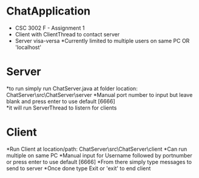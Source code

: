 # ChatApplication

* CSC 3002 F - Assignment 1
* Client with ClientThread to contact server
* Server visa-versa
 *Currently limited to multiple users on same PC OR 'localhost'

# Server 
*to run simply run ChatServer.java at folder location: ChatServer\src\ChatServer\server
*Manual port number to input but leave blank and press enter to use default [6666]  
*it will run ServerThread to listern for clients 

# Client 
*Run Client at location/path: ChatServer\src\ChatServer\client
*Can run multiple on same PC
*Manual input for Username followed by portnumber or press enter to use default [6666]
*From there simply type messages to send to server 
*Once done type Exit or 'exit' to end client
